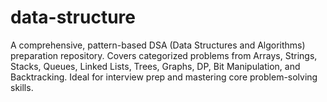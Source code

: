# data-structure
A comprehensive, pattern-based DSA (Data Structures and Algorithms) preparation repository. Covers categorized problems from Arrays, Strings, Stacks, Queues, Linked Lists, Trees, Graphs, DP, Bit Manipulation, and Backtracking. Ideal for interview prep and mastering core problem-solving skills.
